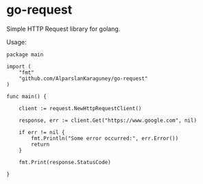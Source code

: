 # go-request

Simple HTTP Request library for golang.

Usage:
```
package main

import (
	"fmt"
	"github.com/AlparslanKaraguney/go-request"
)

func main() {

	client := request.NewHttpRequestClient()

	response, err := client.Get("https://www.google.com", nil)

	if err != nil {
		fmt.Println("Some error occurred:", err.Error())
		return
	}

	fmt.Print(response.StatusCode)

}
```